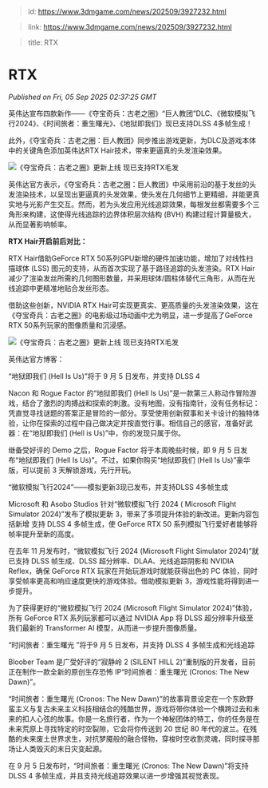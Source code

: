 > id: https://www.3dmgame.com/news/202509/3927232.html

> link: https://www.3dmgame.com/news/202509/3927232.html

> title: RTX

# RTX
_Published on Fri, 05 Sep 2025 02:37:25 GMT_

英伟达宣布四款新作——《夺宝奇兵：古老之圈》“巨人教团”DLC、《微软模拟飞行2024》、《时间旅者：重生曙光》、《地狱即我们》现已支持DLSS 4多帧生成！

此外，《夺宝奇兵：古老之圈：巨人教团》同步推出游戏更新，为DLC及游戏本体中的关键角色添加英伟达RTX Hair技术，带来更逼真的头发渲染效果。

![《夺宝奇兵：古老之圈》更新上线 现已支持RTX毛发](https://img.3dmgame.com/uploads/images/news/20250905/1757039653_105880_jpg_r.jpg)

英伟达官方表示，《夺宝奇兵：古老之圈：巨人教团》中采用前沿的基于发丝的头发渲染技术，以呈现出更逼真的头发效果，使头发在几何细节上更精细，并能更真实地与光影产生交互。然而，若为头发应用光线追踪效果，每根发丝都需要多个三角形来构建，这使得光线追踪的边界体积层次结构 (BVH) 构建过程计算量极大，从而显著影响帧率。

**RTX Hair开启前后对比：**

RTX Hair借助GeForce RTX 50系列GPU新增的硬件加速功能，增加了对线性扫描球体 (LSS) 图元的支持，从而首次实现了基于路径追踪的头发渲染。RTX Hair减少了渲染发丝所需的几何图形数量，并采用球体/圆柱体替代三角形，从而在光线追踪中更精准地贴合发丝形态。

借助这些创新，NVIDIA RTX Hair可实现更真实、更高质量的头发渲染效果，这在《夺宝奇兵：古老之圈》的电影级过场动画中尤为明显，进一步提高了GeForce RTX 50系列玩家的图像质量和沉浸感。

![《夺宝奇兵：古老之圈》更新上线 现已支持RTX毛发](https://img.3dmgame.com/uploads/images/news/20250905/1757039674_888397.jpg)

英伟达官方博客：

“地狱即我们 (Hell Is Us)”将于 9 月 5 日发布，并支持 DLSS 4

Nacon 和 Rogue Factor 的“地狱即我们 (Hell Is Us)”是一款第三人称动作冒险游戏，结合了激烈的肉搏战和探索的刺激。没有地图，没有指南针，没有任务标记：凭直觉寻找谜题的答案正是冒险的一部分。享受使用创新叙事和关卡设计的独特体验，让你在探索的过程中自己做决定并按直觉行事。相信自己的感官，准备好武器：在“地狱即我们 (Hell is Us)”中，你的发现只属于你。

继备受好评的 Demo 之后，Rogue Factor 将于本周晚些时候，即 9 月 5 日发布“地狱即我们 (Hell Is Us)”。不过，如果你购买“地狱即我们 (Hell Is Us)”豪华版，可以提前 3 天解锁游戏，先行开玩。

“微软模拟飞行2024”——模拟更新3现已发布，并支持DLSS 4多帧生成

Microsoft 和 Asobo Studios 针对“微软模拟飞行 2024 ( Microsoft Flight Simulator 2024)”发布了模拟更新 3，带来了多项提升体验的新改进。更新内容包括新增 支持 DLSS 4 多帧生成，使 GeForce RTX 50 系列模拟飞行爱好者能够将帧率提升至新的高度。

在去年 11 月发布时，“微软模拟飞行 2024 (Microsoft Flight Simulator 2024)”就已支持 DLSS 帧生成、DLSS 超分辨率、DLAA、光线追踪阴影和 NVIDIA Reflex，确保 GeForce RTX 玩家在开始玩游戏时就能获得出色的 PC 体验，同时享受帧率更高和响应速度更快的游戏体验。借助模拟更新 3，游戏性能将得到进一步提升。

为了获得更好的“微软模拟飞行 2024 (Microsoft Flight Simulator 2024)”体验，所有 GeForce RTX 系列玩家都可以通过 NVIDIA App 将 DLSS 超分辨率升级至我们最新的 Transformer AI 模型，从而进一步提升图像质量。

“时间旅者：重生曙光 ”将于9 月 5 日发布，并支持 DLSS 4 多帧生成和光线追踪

Bloober Team 是广受好评的“寂静岭 2 (SILENT HILL 2)”重制版的开发者，目前正在制作一款全新的原创生存恐怖 IP“时间旅者：重生曙光 (Cronos: The New Dawn)”。

“时间旅者：重生曙光 (Cronos: The New Dawn)”的故事背景设定在一个东欧野蛮主义与复古未来主义科技相结合的残酷世界，游戏将带你体验一个横跨过去和未来的扣人心弦的故事。你是一名旅行者，作为一个神秘团体的特工，你的任务是在未来荒原上寻找特定的时空裂隙，它会将你传送到 20 世纪 80 年代的波兰。在残酷的未来废土世界求生，对抗梦魇般的融合怪物，穿梭时空收割灵魂，同时探寻那场让人类毁灭的末日灾变起源。

在 9 月 5 日发布时，“时间旅者：重生曙光 (Cronos: The New Dawn)”将支持 DLSS 4 多帧生成，并且支持光线追踪效果以进一步增强其视觉表现。

